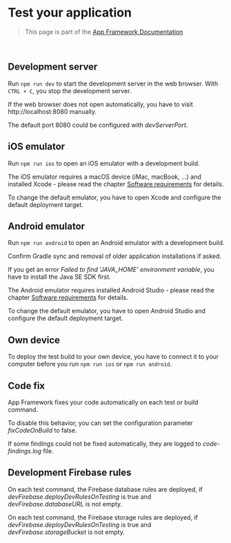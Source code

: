 # Test your application

> This page is part of the [App Framework Documentation](../DOCUMENTATION.md)

<br />

## Development server

Run `npm run dev` to start the development server in the web browser. With `CTRL + C`, you stop the development server.

If the web browser does not open automatically, you have to visit http://localhost:8080 manually.

The default port 8080 could be configured with *devServerPort*.

## iOS emulator

Run `npm run ios` to open an iOS emulator with a development build.

The iOS emulator requires a macOS device (iMac, macBook, ...) and installed Xcode - please read the chapter [Software requirements](software.md) for details.

To change the default emulator, you have to open Xcode and configure the default deployment target.

## Android emulator

Run `npm run android` to open an Android emulator with a development build.

Confirm Gradle sync and removal of older application installations if asked.

If you get an error *Failed to find 'JAVA_HOME' environment variable*, you have to install the Java SE SDK first.

The Android emulator requires installed Android Studio - please read the chapter [Software requirements](software.md) for details.

To change the default emulator, you have to open Android Studio and configure the default deployment target.

## Own device

To deploy the test build to your own device, you have to connect it to your computer before you run `npm run ios` or `npm run android`.

## Code fix

App Framework fixes your code automatically on each test or build command.

To disable this behavior, you can set the configuration parameter *fixCodeOnBuild* to false.

If some findings could not be fixed automatically, they are logged to *code-findings.log* file.

## Development Firebase rules

On each test command, the Firebase database rules are deployed, if *devFirebase.deployDevRulesOnTesting* is true and *devFirebase.databaseURL* is not empty.

On each test command, the Firebase storage rules are deployed, if *devFirebase.deployDevRulesOnTesting* is true and *devFirebase.storageBucket* is not empty.
